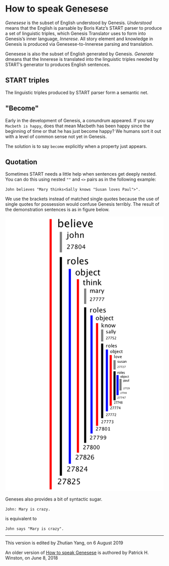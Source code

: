 # How to speak Genesese

_Genesese_ is the subset of English understood by Genesis. _Understood_ means that the English is parsable by Boris Katz’s START parser to produce a set of linguistic triples, which Genesis Translator uses to form into Genesis’s inner language, _Innerese_. All story element and knowledge in Genesis is produced via Genesese-to-Innerese parsing and translation.

Genesese is also the subset of English generated by Genesis. _Generate_ dmeans that the Innerese is translated into the linguistic triples needed by START’s generator to produces English sentences.

## START triples

The linguistic triples produced by START parser form a semantic net.


## "Become"

Early in the development of Genesis, a conundrum appeared. If you say `Macbeth is happy`, does that mean Macbeth has been happy since the beginning of time or that he has just become happy? We humans sort it out with a level of common sense not yet in Genesis.

The solution is to say `become` explicitly when a property just appears.

## Quotation

Sometimes START needs a little help when sentences get deeply nested. You can do this using nested `""` and `<>` pairs as in the following example:

`John believes "Mary thinks<Sally knows "Susan loves Paul">".`

We use the brackets instead of matched single quotes because the use of single quotes for possession would confuse Genesis terribly. The result of the demonstration sentences is as in figure below.

![innerese-belief](imgs/innerese-belief.png)

Geneses also provides a bit of syntactic sugar.

`John: Mary is crazy.`

is equivalent to

`John says "Mary is crazy".`


---

This version is edited by Zhutian Yang, on 6 August 2019

An older version of [How to speak Genesese](https://groups.csail.mit.edu/genesis/Documentation/Genesese.pdf) is authored by Patrick H. Winston, on June 8, 2018
